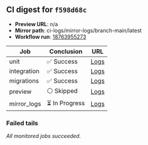 <!-- AWA-CI-DIGEST -->
## CI digest for `f598d68c`

- **Preview URL**: n/a
- **Mirror path**: ci-logs/mirror-logs/branch-main/latest
- **Workflow run**: [18763955273](https://github.com/AlexBomber12/AWA-App/actions/runs/18763955273)

| Job | Conclusion | URL |
| --- | ---------- | --- |
| unit | ✅ Success | [Logs](https://github.com/AlexBomber12/AWA-App/actions/runs/18763955273/job/53534970609) |
| integration | ✅ Success | [Logs](https://github.com/AlexBomber12/AWA-App/actions/runs/18763955273/job/53535236232) |
| migrations | ✅ Success | [Logs](https://github.com/AlexBomber12/AWA-App/actions/runs/18763955273/job/53535236238) |
| preview | ⚪ Skipped | [Logs](https://github.com/AlexBomber12/AWA-App/actions/runs/18763955273/job/53535323319) |
| mirror_logs | ⏳ In Progress | [Logs](https://github.com/AlexBomber12/AWA-App/actions/runs/18763955273/job/53535323242) |

### Failed tails

_All monitored jobs succeeded._
